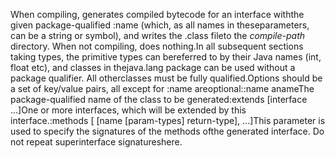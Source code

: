 When compiling, generates compiled bytecode for an interface withthe given package-qualified :name (which, as all names in theseparameters, can be a string or symbol), and writes the .class fileto the *compile-path* directory.  When not compiling, does nothing.In all subsequent sections taking types, the primitive types can bereferred to by their Java names (int, float etc), and classes in thejava.lang package can be used without a package qualifier. All otherclasses must be fully qualified.Options should be a set of key/value pairs, all except for :name areoptional::name anameThe package-qualified name of the class to be generated:extends [interface ...]One or more interfaces, which will be extended by this interface.:methods [ [name [param-types] return-type], ...]This parameter is used to specify the signatures of the methods ofthe generated interface.  Do not repeat superinterface signatureshere.